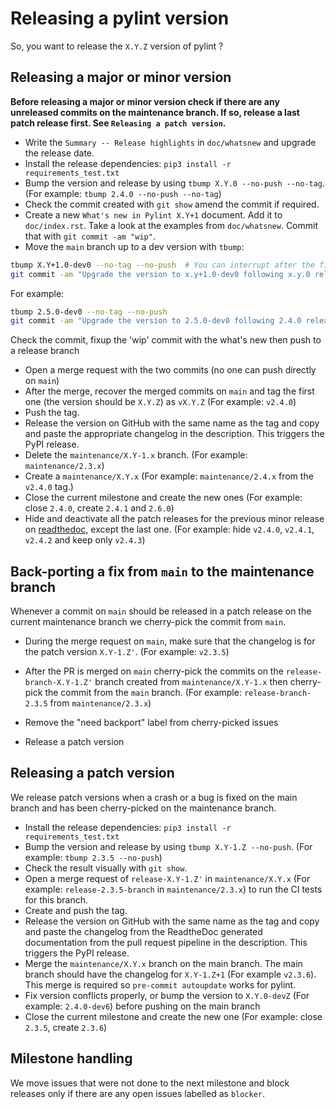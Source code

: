 # Releasing a pylint version

So, you want to release the `X.Y.Z` version of pylint ?

## Releasing a major or minor version

**Before releasing a major or minor version check if there are any unreleased commits on
the maintenance branch. If so, release a last patch release first. See
`Releasing a patch version`.**

- Write the `Summary -- Release highlights` in `doc/whatsnew` and upgrade the release
  date.
- Install the release dependencies: `pip3 install -r requirements_test.txt`
- Bump the version and release by using `tbump X.Y.0 --no-push --no-tag`. (For example:
  `tbump 2.4.0 --no-push --no-tag`)
- Check the commit created with `git show` amend the commit if required.
- Create a new `What's new in Pylint X.Y+1` document. Add it to `doc/index.rst`. Take a
  look at the examples from `doc/whatsnew`. Commit that with `git commit -am "wip"`.
- Move the `main` branch up to a dev version with `tbump`:

```bash
tbump X.Y+1.0-dev0 --no-tag --no-push  # You can interrupt after the first step
git commit -am "Upgrade the version to x.y+1.0-dev0 following x.y.0 release"
```

For example:

```bash
tbump 2.5.0-dev0 --no-tag --no-push
git commit -am "Upgrade the version to 2.5.0-dev0 following 2.4.0 release"
```

Check the commit, fixup the 'wip' commit with the what's new then push to a release
branch

- Open a merge request with the two commits (no one can push directly on `main`)
- After the merge, recover the merged commits on `main` and tag the first one (the
  version should be `X.Y.Z`) as `vX.Y.Z` (For example: `v2.4.0`)
- Push the tag.
- Release the version on GitHub with the same name as the tag and copy and paste the
  appropriate changelog in the description. This triggers the PyPI release.
- Delete the `maintenance/X.Y-1.x` branch. (For example: `maintenance/2.3.x`)
- Create a `maintenance/X.Y.x` (For example: `maintenance/2.4.x` from the `v2.4.0` tag.)
- Close the current milestone and create the new ones (For example: close `2.4.0`,
  create `2.4.1` and `2.6.0`)
- Hide and deactivate all the patch releases for the previous minor release on
  [readthedoc](https://readthedocs.org/projects/pylint/versions/), except the last one.
  (For example: hide `v2.4.0`, `v2.4.1`, `v2.4.2` and keep only `v2.4.3`)

## Back-porting a fix from `main` to the maintenance branch

Whenever a commit on `main` should be released in a patch release on the current
maintenance branch we cherry-pick the commit from `main`.

- During the merge request on `main`, make sure that the changelog is for the patch
  version `X.Y-1.Z'`. (For example: `v2.3.5`)
- After the PR is merged on `main` cherry-pick the commits on the `release-branch-X.Y-1.Z'`
  branch created from `maintenance/X.Y-1.x` then cherry-pick the commit from the `main`
  branch. (For example: `release-branch-2.3.5` from `maintenance/2.3.x`)
- Remove the "need backport" label from cherry-picked issues

- Release a patch version

## Releasing a patch version

We release patch versions when a crash or a bug is fixed on the main branch and has been
cherry-picked on the maintenance branch.

- Install the release dependencies: `pip3 install -r requirements_test.txt`
- Bump the version and release by using `tbump X.Y-1.Z --no-push`. (For example:
  `tbump 2.3.5 --no-push`)
- Check the result visually with `git show`.
- Open a merge request of `release-X.Y-1.Z'` in `maintenance/X.Y.x` (For example:
  `release-2.3.5-branch` in `maintenance/2.3.x`) to run the CI tests for this branch.
- Create and push the tag.
- Release the version on GitHub with the same name as the tag and copy and paste the
  changelog from the ReadtheDoc generated documentation from the pull request pipeline
  in the description. This triggers the PyPI release.
- Merge the `maintenance/X.Y.x` branch on the main branch. The main branch should have
  the changelog for `X.Y-1.Z+1` (For example `v2.3.6`). This merge is required so
  `pre-commit autoupdate` works for pylint.
- Fix version conflicts properly, or bump the version to `X.Y.0-devZ` (For example:
  `2.4.0-dev6`) before pushing on the main branch
- Close the current milestone and create the new one (For example: close `2.3.5`, create
  `2.3.6`)

## Milestone handling

We move issues that were not done to the next milestone and block releases only if there
are any open issues labelled as `blocker`.
